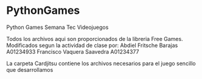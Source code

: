 # PythonGames
Python Games
Semana Tec Videojuegos

Todos los archivos aqui son proporcionados de la libreria Free Games.
Modificados segun la actividad de clase por:
Abdiel Fritsche Barajas A01234933
Francisco Vaquera Saavedra A01234377

La carpeta Cardjitsu contiene los archivos necesarios para el juego sencillo que desarrollamos
